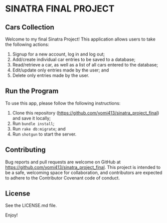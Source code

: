 # SINATRA FINAL PROJECT

## Cars Collection

Welcome to my final Sinatra Project! This application allows users to take the following actions:

  1. Signup for a new account, log in and log out;
  2. Add/create individual car entries to be saved to a database;
  3. Read/retrieve a car, as well as a list of all cars entered to the database;
  4. Edit/update only entries made by the user; and
  5. Delete only entries made by the user.


## Run the Program

To use this app, please follow the following instructions:

  1. Clone this repository (https://github.com/yomi413/sinatra_project_final) and save it locally;
  2. Run `bundle install`; 
  3. Run `rake db:migrate`; and
  4. Run `shotgun` to start the server.


## Contributing 

Bug reports and pull requests are welcome on GitHub at https://github.com/yomi413/sinatra_project_final. This project is intended to be a safe, welcoming space for collaboration, and contributors are expected to adhere to the Contributor Covenant code of conduct.

## License

See the LICENSE.md file.

Enjoy!